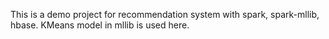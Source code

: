 This is a demo project for recommendation system with spark, spark-mllib, hbase.
KMeans model in mllib is used here.
